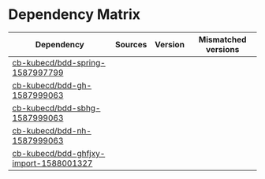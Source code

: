 # Dependency Matrix

Dependency | Sources | Version | Mismatched versions
---------- | ------- | ------- | -------------------
[cb-kubecd/bdd-spring-1587997799](https://github.com/cb-kubecd/bdd-spring-1587997799.git) |  | []() | 
[cb-kubecd/bdd-gh-1587999063](https://github.com/cb-kubecd/bdd-gh-1587999063.git) |  | []() | 
[cb-kubecd/bdd-sbhg-1587999063](https://github.com/cb-kubecd/bdd-sbhg-1587999063.git) |  | []() | 
[cb-kubecd/bdd-nh-1587999063](https://github.com/cb-kubecd/bdd-nh-1587999063.git) |  | []() | 
[cb-kubecd/bdd-ghfjxy-import-1588001327](https://github.com/cb-kubecd/bdd-ghfjxy-import-1588001327.git) |  | []() | 
